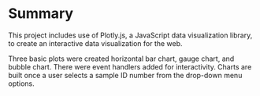 # Summary 
This project includes use of Plotly.js, a JavaScript data visualization library, to create an interactive data visualization for the web. 

Three basic plots were created horizontal bar chart, gauge chart, and bubble chart. There were event handlers added for interactivity. Charts are built once a user selects a sample ID number from the drop-down menu options.
